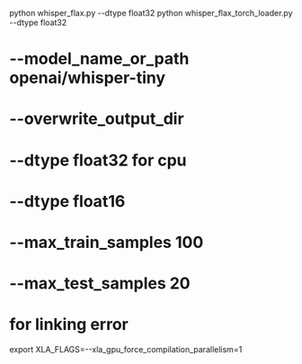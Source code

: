 python whisper_flax.py --dtype float32 
python whisper_flax_torch_loader.py --dtype float32 
# --model_name_or_path openai/whisper-tiny
# --overwrite_output_dir
# --dtype float32 for cpu
# --dtype float16
# --max_train_samples 100
# --max_test_samples 20


# for linking error
export XLA_FLAGS=--xla_gpu_force_compilation_parallelism=1 

